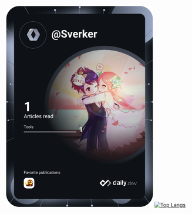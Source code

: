 <a href="https://app.daily.dev/Sverker"><img src="https://github.com/SveRKeR92/sverker92/blob/main/devcard.svg" width="400" alt="Sverker's Dev Card"/></a> 
[![Top Langs](https://github-readme-stats.vercel.app/api/top-langs/?username=SveRKeR92&layout=compact)](https://github.com/anuraghazra/github-readme-stats)

<!--
[![Anurag's GitHub stats](https://github-readme-stats.vercel.app/api?username=SveRKeR92&show_icons=true&theme=tokyonight)](https://github.com/anuraghazra/github-readme-stats)
-->

<!--
**SveRKeR92/sverker92** is a ✨ _special_ ✨ repository because its `README.md` (this file) appears on your GitHub profile.

Here are some ideas to get you started:

- 🔭 I’m currently working on ...
- 🌱 I’m currently learning ...
- 👯 I’m looking to collaborate on ...
- 🤔 I’m looking for help with ...
- 💬 Ask me about ...
- 📫 How to reach me: ...
- 😄 Pronouns: ...
- ⚡ Fun fact: ...
-->
